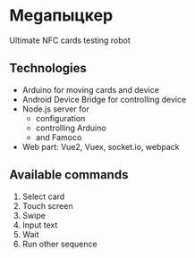 # Megaпыцкер

Ultimate NFC cards testing robot

## Technologies

* Arduino for moving cards and device
* Android Device Bridge for controlling device
* Node.js server for
  * configuration
  * controlling Arduino
  * and Famoco
* Web part: Vue2, Vuex, socket.io, webpack

## Available commands

1. Select card
1. Touch screen
1. Swipe
1. Input text
1. Wait
1. Run other sequence
